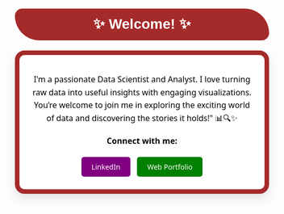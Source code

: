 <a id="2"></a>
# <div style="text-align:center; border-radius:15px 50px; padding:15px; color:white; margin:0; font-size:100%; font-family:Arial; background-color:brown; overflow:hidden"><b>  ✨ **Welcome!** ✨ </b></div>

<div style="background-color: white; border: 9px solid brown; border-radius: 19px; box-shadow: 0 10px 20px rgba(0, 0, 0, 0.1); max-width: 600px; margin: 20px auto; padding: 20px; text-align: center; font-family: 'Segoe UI', Tahoma, Geneva, Verdana, sans-serif;">
    <p style="font-size: 16px; line-height: 1.6; color: black; margin-bottom: 20px;">
       I'm a passionate Data Scientist and Analyst. I love turning raw data into useful insights with engaging visualizations. You’re welcome to join me in exploring the exciting world of data and discovering the stories it holds!" 📊🔍✨
    </p>
    <p style="color: black; font-size: 16px; font-weight: bold;">Connect with me:</p>
    <a href="https://www.linkedin.com/in/esther-john-55489a178/" target="_blank" style="display: inline-block; background-color: purple; color: white; text-decoration: none; padding: 10px 20px; border-radius: 5px; margin: 5px;">LinkedIn</a>
    <a href="https://fruitful-esther.github.io/portfolio" target="_blank" style="display: inline-block; background-color: green; color: white; text-decoration: none; padding: 10px 20px; border-radius: 5px; margin: 5px;">Web Portfolio</a>
    </div>
